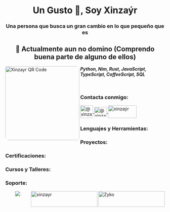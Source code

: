 <h1 align="center">Un Gusto 👋, Soy Xinzaýr</h1>
<h3 align="center">Una persona que busca un gran cambio en lo que pequeño que es</h3>

<h2 align="center">🌱 Actualmente aun no domino (Comprendo buena parte de alguno de ellos)</h2>

<a href="https://gravatar.com/xinzayr.qr?type=user&version=3">
  <img align="left" src="https://gravatar.com/xinzayr.qr?type=user&version=3" style="border-radius: 6px 9px;" width="234" alt="Xinzayr QR Code"/>
</a>

_**Python, Nim, Rust, JavaScript, TypeScript, CoffeeScript, SQL**_

<br>

<h3 align="left">Contacta conmigo:</h3>
<p align="left">
  <a href="https://vk.com/xinzayr" target="blank">
    <img align="center" src="https://cdn1.iconfinder.com/data/icons/unicons-line-vol-6/24/vk-256.png" alt="@xinzayr" width="40"/>
  </a>
  <a href="https://dev.to/@xinzayr" target="blank">
    <img align="center" src="https://raw.githubusercontent.com/rahuldkjain/github-profile-readme-generator/master/src/images/icons/Social/devto.svg" alt="@xinzayr" height="30" width="40"/>
  </a>
  <a href="https://stackoverflow.com/users/xinzaýr" target="blank">
    <img align="center" src="https://stackoverflow.design/assets/img/logos/so/logo-stackoverflow.svg" alt="xinzaýr" height="40" width="90"/>
  </a>
</p>

<h3 align="left">Lenguajes y Herramientas:</h3>
<p align="left">
  <!-- Añade aquí las herramientas y lenguajes que dominas -->
</p>

<h3 align="left">Proyectos:</h3>
<p align="left">
  <!-- Añade aquí tus proyectos -->
</p>

<h3 align="left">Certificaciones:</h3>
<p align="left">
  <!-- Añade aquí tus certificaciones -->
</p>

<h3 align="left">Cursos y Talleres:</h3>
<p align="left">
  <!-- Añade aquí los cursos y talleres que has tomado -->
</p>

<h3 align="left">Soporte:</h3>
<p>
  <a href="https://www.buymeacoffee.com/Zyko">
    <img align="right" src="https://cdn.buymeacoffee.com/buttons/v2/default-yellow.png" height="50" width="210" alt="Zyko"/>
  </a>
  <a href="https://ko-fi.com/xinzayr">
    <img align="right" src="https://cdn.ko-fi.com/cdn/kofi3.png?v=3" height="50" width="210" alt="xinzayr"/>
  </a>
</p>

<p align="center">
  <img src="https://raw.githubusercontent.com/catppuccin/catppuccin/main/assets/footers/gray0_ctp_on_line.svg?sanitize=true"/>
</p>
